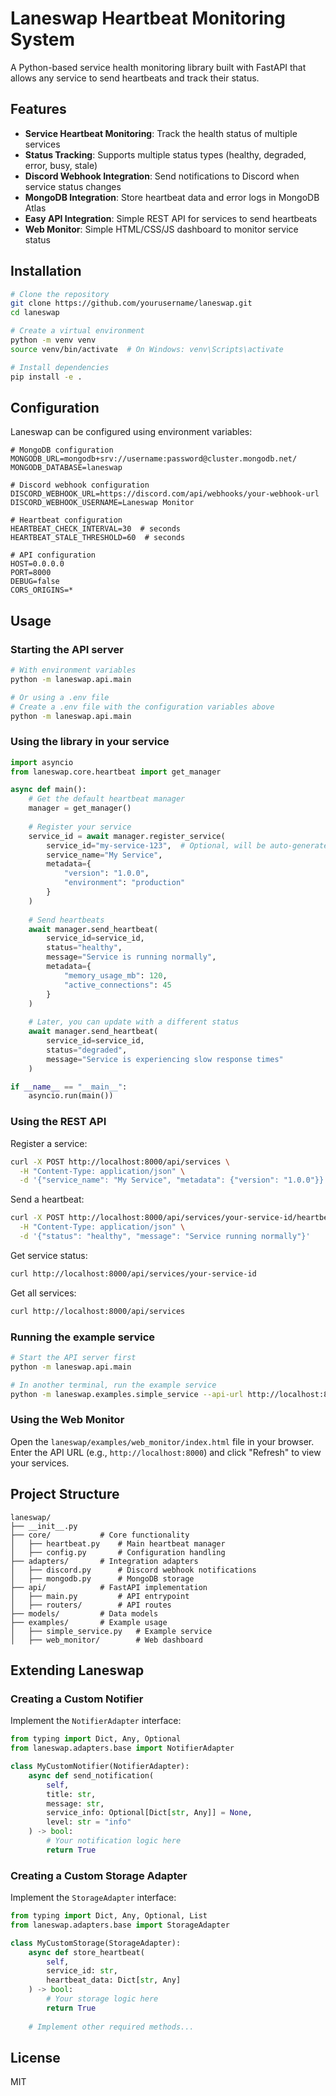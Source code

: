 # Laneswap Heartbeat Monitoring System

A Python-based service health monitoring library built with FastAPI that allows any service to send heartbeats and track their status.

## Features

- **Service Heartbeat Monitoring**: Track the health status of multiple services
- **Status Tracking**: Supports multiple status types (healthy, degraded, error, busy, stale)
- **Discord Webhook Integration**: Send notifications to Discord when service status changes
- **MongoDB Integration**: Store heartbeat data and error logs in MongoDB Atlas
- **Easy API Integration**: Simple REST API for services to send heartbeats
- **Web Monitor**: Simple HTML/CSS/JS dashboard to monitor service status

## Installation

```bash
# Clone the repository
git clone https://github.com/yourusername/laneswap.git
cd laneswap

# Create a virtual environment
python -m venv venv
source venv/bin/activate  # On Windows: venv\Scripts\activate

# Install dependencies
pip install -e .
```

## Configuration

Laneswap can be configured using environment variables:

```
# MongoDB configuration
MONGODB_URL=mongodb+srv://username:password@cluster.mongodb.net/
MONGODB_DATABASE=laneswap

# Discord webhook configuration
DISCORD_WEBHOOK_URL=https://discord.com/api/webhooks/your-webhook-url
DISCORD_WEBHOOK_USERNAME=Laneswap Monitor

# Heartbeat configuration
HEARTBEAT_CHECK_INTERVAL=30  # seconds
HEARTBEAT_STALE_THRESHOLD=60  # seconds

# API configuration
HOST=0.0.0.0
PORT=8000
DEBUG=false
CORS_ORIGINS=*
```

## Usage

### Starting the API server

```bash
# With environment variables
python -m laneswap.api.main

# Or using a .env file
# Create a .env file with the configuration variables above
python -m laneswap.api.main
```

### Using the library in your service

```python
import asyncio
from laneswap.core.heartbeat import get_manager

async def main():
    # Get the default heartbeat manager
    manager = get_manager()
    
    # Register your service
    service_id = await manager.register_service(
        service_id="my-service-123",  # Optional, will be auto-generated if not provided
        service_name="My Service",
        metadata={
            "version": "1.0.0",
            "environment": "production"
        }
    )
    
    # Send heartbeats
    await manager.send_heartbeat(
        service_id=service_id,
        status="healthy",
        message="Service is running normally",
        metadata={
            "memory_usage_mb": 120,
            "active_connections": 45
        }
    )
    
    # Later, you can update with a different status
    await manager.send_heartbeat(
        service_id=service_id,
        status="degraded",
        message="Service is experiencing slow response times"
    )

if __name__ == "__main__":
    asyncio.run(main())
```

### Using the REST API

Register a service:

```bash
curl -X POST http://localhost:8000/api/services \
  -H "Content-Type: application/json" \
  -d '{"service_name": "My Service", "metadata": {"version": "1.0.0"}}'
```

Send a heartbeat:

```bash
curl -X POST http://localhost:8000/api/services/your-service-id/heartbeat \
  -H "Content-Type: application/json" \
  -d '{"status": "healthy", "message": "Service running normally"}'
```

Get service status:

```bash
curl http://localhost:8000/api/services/your-service-id
```

Get all services:

```bash
curl http://localhost:8000/api/services
```

### Running the example service

```bash
# Start the API server first
python -m laneswap.api.main

# In another terminal, run the example service
python -m laneswap.examples.simple_service --api-url http://localhost:8000
```

### Using the Web Monitor

Open the `laneswap/examples/web_monitor/index.html` file in your browser. Enter the API URL (e.g., `http://localhost:8000`) and click "Refresh" to view your services.

## Project Structure

```
laneswap/
├── __init__.py
├── core/           # Core functionality
│   ├── heartbeat.py    # Main heartbeat manager
│   ├── config.py       # Configuration handling
├── adapters/       # Integration adapters
│   ├── discord.py      # Discord webhook notifications
│   ├── mongodb.py      # MongoDB storage
├── api/            # FastAPI implementation
│   ├── main.py         # API entrypoint
│   ├── routers/        # API routes
├── models/         # Data models
├── examples/       # Example usage
│   ├── simple_service.py   # Example service
│   ├── web_monitor/        # Web dashboard
```

## Extending Laneswap

### Creating a Custom Notifier

Implement the `NotifierAdapter` interface:

```python
from typing import Dict, Any, Optional
from laneswap.adapters.base import NotifierAdapter

class MyCustomNotifier(NotifierAdapter):
    async def send_notification(
        self,
        title: str,
        message: str,
        service_info: Optional[Dict[str, Any]] = None,
        level: str = "info"
    ) -> bool:
        # Your notification logic here
        return True
```

### Creating a Custom Storage Adapter

Implement the `StorageAdapter` interface:

```python
from typing import Dict, Any, Optional, List
from laneswap.adapters.base import StorageAdapter

class MyCustomStorage(StorageAdapter):
    async def store_heartbeat(
        self,
        service_id: str,
        heartbeat_data: Dict[str, Any]
    ) -> bool:
        # Your storage logic here
        return True
    
    # Implement other required methods...
```

## License

MIT